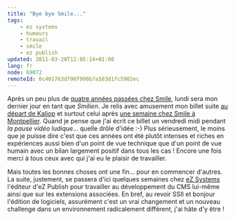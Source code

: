 ```yaml
---
title: "Bye bye Smile..."
tags:
    - ez systems
    - humeurs
    - travail
    - smile
    - ez publish
updated: 2011-03-20T12:05:14+01:00
lang: fr
node: 69072
remoteId: 0c401763d790f990b7a583d1fc5902ec
---
```


Après un peu plus de [quatre années passées chez Smile](/page/cv-fr), lundi sera mon dernier jour en tant que *Smilien*. Je relis avec amusement mon billet suite [au départ de Kaliop](/post/du-changement-dans-l-air) et surtout celui après [une semaine chez Smile à Montpellier](/post/une-semaine-plus-tard). Quand je pense que j'ai écrit ce billet un vendredi midi pendant *la pause vidéo ludique*... quelle drôle d'idée :-) Plus sérieusement, le moins que je puisse dire c'est que ces années ont été plutôt intenses et riches en expériences aussi bien d'un point de vue technique que d'un point de vue humain avec un bilan largement positif dans tous les cas ! Encore une fois merci à tous ceux avec qui j'ai eu le plaisir de travailler.


Mais toutes les bonnes choses ont une fin... pour en commencer d'autres. La suite, justement, se passera d'ici quelques semaines chez [eZ Systems](http://ez.no/About-us) l'éditeur d'eZ Publish pour travailler au développement du CMS lui-même ainsi que sur les extensions associées. En bref, au revoir SSII et bonjour l'édition de logiciels, assurément c'est un vrai changement et un nouveau challenge dans un environnement radicalement différent, j'ai hâte d'y être&nbsp;!

